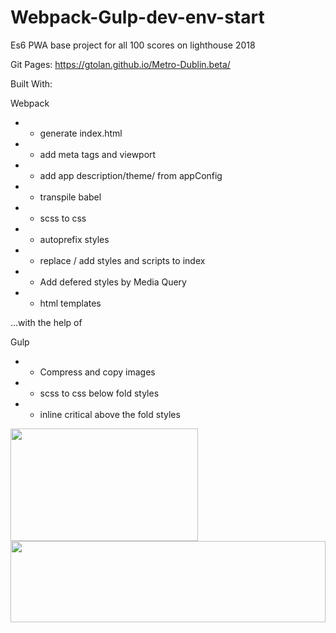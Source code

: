 # Webpack-Gulp-dev-env-start

Es6 PWA base project for all 100 scores on lighthouse
2018

Git Pages:
https://gtolan.github.io/Metro-Dublin.beta/

Built With:

Webpack
*  - generate index.html
*  - add meta tags and viewport
*  - add app description/theme/ from appConfig
*  - transpile babel
*  - scss to css
*  - autoprefix styles
*  - replace / add styles and scripts to index
*  - Add defered styles by Media Query
*  - html templates

...with the help of

Gulp
* - Compress and copy images
* - scss to css below fold styles
* - inline critical above the fold styles


<img src="https://tehnoblog.org/wp-content/uploads/2019/01/Google-Chrome-Lighthouse-Logo.png" width="300" height="180"/>
<img src="https://raw.githubusercontent.com/gtolan/Webpack-Gulp-dev-env-start/master/src/images/Screenshot%202019-01-30%20at%2014.13.11.png" width="100%" height="130"/>
